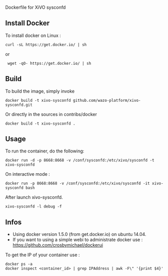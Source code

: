 Dockerfile for XiVO sysconfd

## Install Docker

To install docker on Linux :

    curl -sL https://get.docker.io/ | sh
 
 or
 
     wget -qO- https://get.docker.io/ | sh

## Build

To build the image, simply invoke

    docker build -t xivo-sysconfd github.com/wazo-platform/xivo-sysconfd.git

Or directly in the sources in contribs/docker

    docker build -t xivo-sysconfd .
  
## Usage

To run the container, do the following:

    docker run -d -p 8668:8668 -v /conf/sysconfd:/etc/xivo/sysconfd -t xivo-sysconfd

On interactive mode :

    docker run -p 8668:8668 -v /conf/sysconfd:/etc/xivo/sysconfd -it xivo-sysconfd bash

After launch xivo-sysconfd.

    xivo-sysconfd -l debug -f

## Infos

- Using docker version 1.5.0 (from get.docker.io) on ubuntu 14.04.
- If you want to using a simple webi to administrate docker use : https://github.com/crosbymichael/dockerui

To get the IP of your container use :

    docker ps -a
    docker inspect <container_id> | grep IPAddress | awk -F\" '{print $4}'
